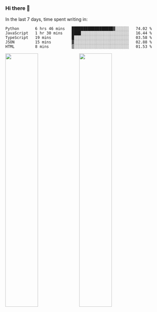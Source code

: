 ### Hi there 👋

In the last 7 days, time spent writing in:

<!--START_SECTION:waka-->
```text
Python       6 hrs 46 mins   ██████████████████▓░░░░░░   74.02 % 
JavaScript   1 hr 30 mins    ████░░░░░░░░░░░░░░░░░░░░░   16.44 % 
TypeScript   19 mins         █░░░░░░░░░░░░░░░░░░░░░░░░   03.58 % 
JSON         15 mins         ▓░░░░░░░░░░░░░░░░░░░░░░░░   02.88 % 
HTML         8 mins          ▒░░░░░░░░░░░░░░░░░░░░░░░░   01.53 % 
```
<!--END_SECTION:waka-->

<img src="https://wakatime.com/share/@jimtje/5d0c92de-08f8-4a72-8f2f-6a9693d1e318.svg" width=45% height=45%> <img src="https://wakatime.com/share/@jimtje/501498ae-bda5-4da7-a89d-b40bcdd5556d.svg" width=45% height=45%>
